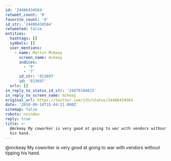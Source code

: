 ```yaml
---
id: '24486434564'
retweet_count: '0'
favorite_count: '0'
id_str: '24486434564'
retweeted: false
entities:
  hashtags: []
  symbols: []
  user_mentions:
    - name: Martin McKeay
      screen_name: mckeay
      indices:
        - '0'
        - '7'
      id_str: '813697'
      id: '813697'
  urls: []
in_reply_to_status_id_str: '24479184015'
in_reply_to_screen_name: mckeay
original_url: https://twitter.com/jth/status/24486434564
date: '2010-09-14T15:44:21.000Z'
sitemap: false
robots: noindex
reply: true
title: >-
  @mckeay My coworker is very good at going to war with vendors without tipping
  his hand.
---
```


@mckeay My coworker is very good at going to war with vendors without tipping his hand.